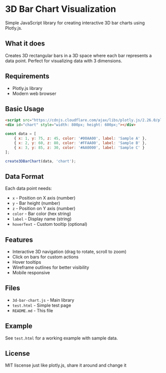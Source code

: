 # 3D Bar Chart Visualization

Simple JavaScript library for creating interactive 3D bar charts using Plotly.js.

## What it does

Creates 3D rectangular bars in a 3D space where each bar represents a data point. Perfect for visualizing data with 3 dimensions.

## Requirements

- Plotly.js library
- Modern web browser

## Basic Usage

```html
<script src="https://cdnjs.cloudflare.com/ajax/libs/plotly.js/2.26.0/plotly.min.js"></script>
<div id="chart" style="width: 800px; height: 600px;"></div>
```

```javascript
const data = [
    { x: 1, y: 75, z: 45, color: '#00AA00', label: 'Sample A' },
    { x: 2, y: 60, z: 80, color: '#FFAA00', label: 'Sample B' },
    { x: 3, y: 85, z: 30, color: '#AA0000', label: 'Sample C' }
];

create3DBarChart(data, 'chart');
```

## Data Format

Each data point needs:
- `x` - Position on X axis (number)
- `y` - Bar height (number) 
- `z` - Position on Y axis (number)
- `color` - Bar color (hex string)
- `label` - Display name (string)
- `hoverText` - Custom tooltip (optional)

## Features

- Interactive 3D navigation (drag to rotate, scroll to zoom)
- Click on bars for custom actions
- Hover tooltips
- Wireframe outlines for better visibility
- Mobile responsive

## Files

- `3d-bar-chart.js` - Main library
- `test.html` - Simple test page
- `README.md` - This file

## Example

See `test.html` for a working example with sample data.

## License

MIT liscense just like plotly.js, share it around and change it 
